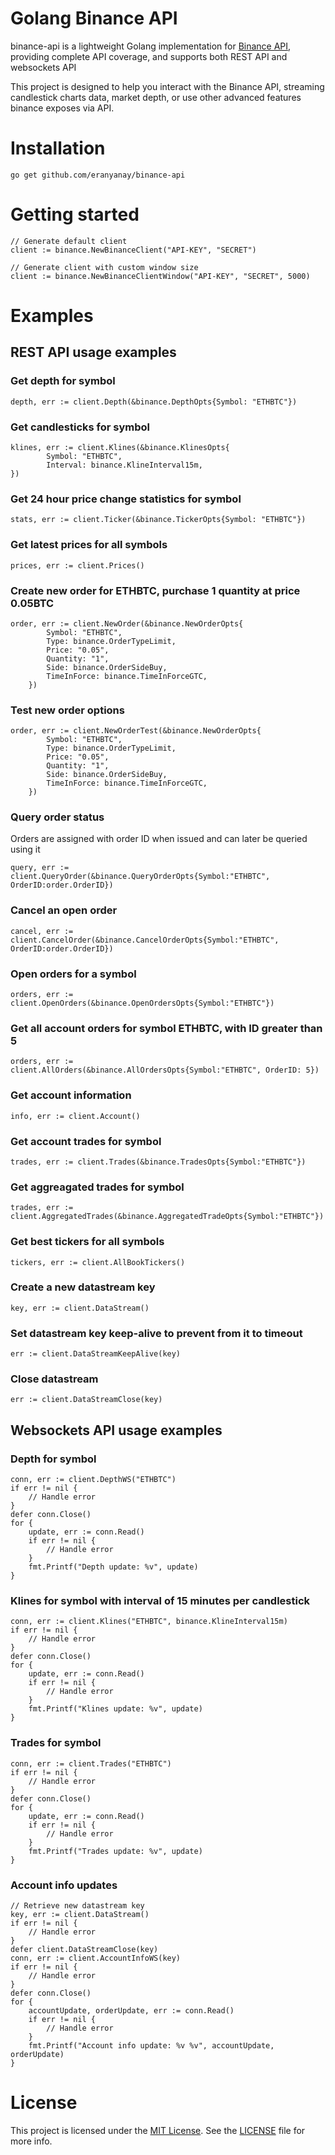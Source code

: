 # Golang Binance API
binance-api is a lightweight Golang implementation for [Binance API](https://www.binance.com/restapipub.html), providing complete API coverage, and supports both REST API and websockets API

This project is designed to help you interact with the Binance API, streaming candlestick charts data, market depth, or use other advanced features binance exposes via API. 

# Installation
```
go get github.com/eranyanay/binance-api
```

# Getting started
```golang
// Generate default client
client := binance.NewBinanceClient("API-KEY", "SECRET")

// Generate client with custom window size
client := binance.NewBinanceClientWindow("API-KEY", "SECRET", 5000)
```

# Examples
## REST API usage examples

### Get depth for symbol
```golang
depth, err := client.Depth(&binance.DepthOpts{Symbol: "ETHBTC"})
```

### Get candlesticks for symbol
```golang
klines, err := client.Klines(&binance.KlinesOpts{
		Symbol: "ETHBTC",
		Interval: binance.KlineInterval15m,
})
```

### Get 24 hour price change statistics for symbol
```golang
stats, err := client.Ticker(&binance.TickerOpts{Symbol: "ETHBTC"})
```

### Get latest prices for all symbols
```golang
prices, err := client.Prices()
```

### Create new order for ETHBTC, purchase 1 quantity at price 0.05BTC
```golang
order, err := client.NewOrder(&binance.NewOrderOpts{
		Symbol: "ETHBTC",
		Type: binance.OrderTypeLimit,
		Price: "0.05",
		Quantity: "1",
		Side: binance.OrderSideBuy,
		TimeInForce: binance.TimeInForceGTC,
	})
```
### Test new order options
```golang
order, err := client.NewOrderTest(&binance.NewOrderOpts{
		Symbol: "ETHBTC",
		Type: binance.OrderTypeLimit,
		Price: "0.05",
		Quantity: "1",
		Side: binance.OrderSideBuy,
		TimeInForce: binance.TimeInForceGTC,
	})
```

### Query order status
Orders are assigned with order ID when issued and can later be queried using it
```golang
query, err := client.QueryOrder(&binance.QueryOrderOpts{Symbol:"ETHBTC", OrderID:order.OrderID})
```

### Cancel an open order
```golang
cancel, err := client.CancelOrder(&binance.CancelOrderOpts{Symbol:"ETHBTC", OrderID:order.OrderID})
```

### Open orders for a symbol
```golang
orders, err := client.OpenOrders(&binance.OpenOrdersOpts{Symbol:"ETHBTC"})
```

### Get all account orders for symbol ETHBTC, with ID greater than 5
```golang
orders, err := client.AllOrders(&binance.AllOrdersOpts{Symbol:"ETHBTC", OrderID: 5})
```

### Get account information
```golang
info, err := client.Account()
```

### Get account trades for symbol
```golang
trades, err := client.Trades(&binance.TradesOpts{Symbol:"ETHBTC"})
```

### Get aggreagated trades for symbol
```golang
trades, err := client.AggregatedTrades(&binance.AggregatedTradeOpts{Symbol:"ETHBTC"})
```

### Get best tickers for all symbols
```golang
tickers, err := client.AllBookTickers()
```

### Create a new datastream key
```golang
key, err := client.DataStream()
```

### Set datastream key keep-alive to prevent from it to timeout
```golang
err := client.DataStreamKeepAlive(key)
```

### Close datastream
```golang
err := client.DataStreamClose(key)
```

## Websockets API usage examples
### Depth for symbol
```golang
conn, err := client.DepthWS("ETHBTC")
if err != nil {
	// Handle error
}
defer conn.Close()
for {
	update, err := conn.Read()
	if err != nil {
		// Handle error
	}
	fmt.Printf("Depth update: %v", update)
}
```

### Klines for symbol with interval of 15 minutes per candlestick
```golang
conn, err := client.Klines("ETHBTC", binance.KlineInterval15m)
if err != nil {
	// Handle error
}
defer conn.Close()
for {
	update, err := conn.Read()
	if err != nil {
		// Handle error
	}
	fmt.Printf("Klines update: %v", update)
}
```


### Trades for symbol
```golang
conn, err := client.Trades("ETHBTC")
if err != nil {
	// Handle error
}
defer conn.Close()
for {
	update, err := conn.Read()
	if err != nil {
		// Handle error
	}
	fmt.Printf("Trades update: %v", update)
}
```


### Account info updates
```golang
// Retrieve new datastream key
key, err := client.DataStream()
if err != nil {
	// Handle error
}
defer client.DataStreamClose(key)
conn, err := client.AccountInfoWS(key)
if err != nil {
	// Handle error
}
defer conn.Close()
for {
	accountUpdate, orderUpdate, err := conn.Read()
	if err != nil {
		// Handle error
	}
	fmt.Printf("Account info update: %v %v", accountUpdate, orderUpdate)
}
```

# License
This project is licensed under the [MIT License](http://opensource.org/licenses/MIT). See the [LICENSE](LICENSE) file for more info.


